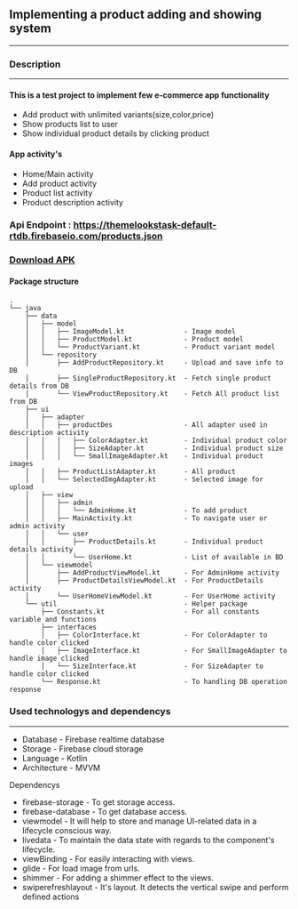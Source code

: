 ## Implementing a product adding and showing system
---
### Description
---
#### This is a test project to implement few e-commerce app functionality
- Add product with unlimited variants(size,color,price)
- Show products list to user
- Show individual product details by clicking product


#### App activity's
- Home/Main activity
- Add product activity
- Product list activity
- Product description activity

### Api Endpoint : https://themelookstask-default-rtdb.firebaseio.com/products.json
###  [**Download APK**](apk/app-debug.apk?raw=true)

#### Package structure
```
.
└── java
    ├── data
    │   ├── model
    │   │   ├── ImageModel.kt               - Image model
    │   │   ├── ProductModel.kt             - Product model 
    │   │   └── ProductVariant.kt           - Product variant model
    │   └── repository                      
    │       ├── AddProductRepository.kt     - Upload and save info to DB
    │       ├── SingleProductRepository.kt  - Fetch single product details from DB
    │       └── ViewProductRepository.kt    - Fetch All product list from DB
    ├── ui
    │   ├── adapter
    │   │   ├── productDes                  - All adapter used in description activity
    │   │   │   ├── ColorAdapter.kt         - Individual product color 
    │   │   │   ├── SizeAdapter.kt          - Individual product size
    │   │   │   └── SmallImageAdapter.kt    - Individual product images
    │   │   ├── ProductListAdapter.kt       - All product
    │   │   └── SelectedImgAdapter.kt       - Selected image for upload
    │   ├── view
    │   │   ├── admin               
    │   │   │   └── AdminHome.kt            - To add product 
    │   │   ├── MainActivity.kt             - To navigate user or admin activity
    │   │   └── user
    │   │       ├── ProductDetails.kt       - Individual product details activity
    │   │       └── UserHome.kt             - List of available in BD
    │   └── viewmodel
    │       ├── AddProductViewModel.kt      - For AdminHome activity
    │       ├── ProductDetailsViewModel.kt  - For ProductDetails activity
    │       └── UserHomeViewModel.kt        - For UserHome activity
    └── util                                - Helper package
        ├── Constants.kt                    - For all constants variable and functions
        ├── interfaces                      
        │   ├── ColorInterface.kt           - For ColorAdapter to handle color clicked
        │   ├── ImageInterface.kt           - For SmallImageAdapter to handle image clicked
        │   └── SizeInterface.kt            - For SizeAdapter to handle color clicked
        └── Response.kt                     - To handling DB operation response
```

### Used technologys and dependencys
 ---

- Database      - Firebase realtime database
- Storage       - Firebase cloud storage      
- Language      - Kotlin                   
- Architecture  - MVVM      

Dependencys
-  firebase-storage     - To get storage access.
-  firebase-database    - To get database access.
-  viewmodel            - It will help to store and manage UI-related data in a lifecycle conscious way.
-  livedata             - To maintain the data state with regards to the component's lifecycle.
-  viewBinding          - For easily interacting with views.
-  glide                - For load image from urls.
-  shimmer              - For adding a shimmer effect to the views.
-  swiperefreshlayout   - It's layout. It detects the vertical swipe and perform defined actions


